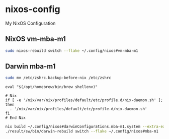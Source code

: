 # nixos-config
My NixOS Configuration

## NixOS vm-mba-m1

```sh
sudo nixos-rebuild switch --flake ~/.config/nixos#vm-mba-m1
```

## Darwin mba-m1

```sh
sudo mv /etc/zshrc.backup-before-nix /etc/zshrc
```

```zprofile
eval "$(/opt/homebrew/bin/brew shellenv)"

# Nix
if [ -e '/nix/var/nix/profiles/default/etc/profile.d/nix-daemon.sh' ]; then
  . '/nix/var/nix/profiles/default/etc/profile.d/nix-daemon.sh'
fi
# End Nix
```

```sh
nix build ~/.config/nixos#darwinConfigurations.mba-m1.system --extra-experimental-features "nix-command flakes"
./result/sw/bin/darwin-rebuild switch --flake ~/.config/nixos#mba-m1
```
